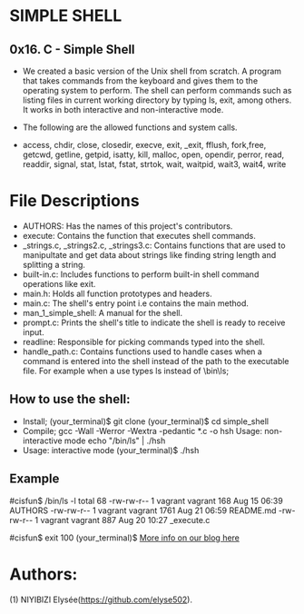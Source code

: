 # SIMPLE SHELL
## 0x16. C - Simple Shell
* We created a basic version of the Unix shell from scratch. A program that takes commands from the keyboard and gives them to the operating system to perform. The shell can perform commands such as listing files in current working directory by typing ls, exit, among others. It works in both interactive and non-interactive mode.

* The following are the allowed functions and system calls.

* access, chdir, close, closedir, execve, exit, _exit, fflush, fork,free, getcwd, getline, getpid, isatty, kill, malloc, open, opendir, perror, read, readdir, signal, stat, lstat, fstat, strtok, wait, waitpid, wait3, wait4, write

# File Descriptions
* AUTHORS: Has the names of this project's contributors.
* execute: Contains the function that executes shell commands.
* _strings.c, _strings2.c, _strings3.c: Contains functions that are used to manipultate and get data about strings like finding string length and splitting a string.
* built-in.c: Includes functions to perform built-in shell command operations like exit.
* main.h: Holds all function prototypes and headers.
* main.c: The shell's entry point i.e contains the main method.
* man_1_simple_shell: A manual for the shell.
* prompt.c: Prints the shell's title to indicate the shell is ready to receive input.
* readline: Responsible for picking commands typed into the shell.
* handle_path.c: Contains functions used to handle cases when a command is entered into the shell instead of the path to the executable file. For example when a use types ls instead of \bin\ls;
## How to use the shell:
* Install;
(your_terminal)$ git clone <this repository>
(your_terminal)$ cd simple_shell
* Compile;
gcc -Wall -Werror -Wextra -pedantic *.c -o hsh
Usage: non-interactive mode
echo "/bin/ls" | ./hsh
* Usage: interactive mode
(your_terminal)$ ./hsh
## Example
#cisfun$ /bin/ls -l
total 68
-rw-rw-r-- 1 vagrant vagrant   168 Aug 15 06:39 AUTHORS
-rw-rw-r-- 1 vagrant vagrant  1761 Aug 21 06:59 README.md
-rw-rw-r-- 1 vagrant vagrant   887 Aug 20 10:27 _execute.c

#cisfun$ exit 100
(your_terminal)$
[More info on our blog here](https://medium.com/@muxanz/how-the-shell-works-internally-when-entering-a-command-42f08458870)

# Authors:
(1) NIYIBIZI Elysée(https://github.com/elyse502).
